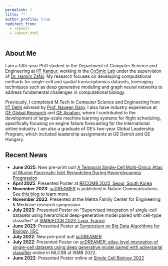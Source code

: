 ```yaml
---
permalink: /
title: ""
author_profile: true
redirect_from: 
  - /about/
  - /about.html
---
```

## About Me

I am a fifth-year PhD student in the Department of Computer Science and Engineering at [IIT Kanpur](https://www.cse.iitk.ac.in/), working in the [CoSmic Lab](https://zafar-lab.github.io/CoSmic-lab/) under the supervision of [Dr. Hamim Zafar](https://hamimzafar.wixsite.com/home). My research focuses on developing computational methods for single-cell and spatial transcriptomics datasets, leveraging techniques such as deep generative modeling and graph neural networks to address fundamental challenges in computational biology.

Previously, I completed M.Tech in Computer Science and Engineering from [IIT Delhi](https://homecse.iitd.ac.in/) advised by [Prof. Naveen Garg](https://www.cse.iitd.ac.in/~naveen/). I also have industry experience at [GE Global Research](https://www.ge.com/news/reports/tag/global%20research%20center) and [GE Aviation](https://www.geaerospace.com/), where I contributed to the development of large-scale machine learning systems for flight scheduling, specifically focusing on engine failure forecasting for the international airline industry. I am also a graduate of GE’s two-year Global Leadership Program, which included leadership assignments at GE Detroit and GE Hungary.

## Recent News

* **June 2025**: New pre-print out! [A Temporal Single-Cell Multi-Omics Atlas of Murine Pancreatic Islet Remodeling During Hyperglycaemia Progression](https://www.biorxiv.org/content/10.1101/2025.05.29.656754v1)
* **April 2025**: Presented Poster at [RECOMB 2025, Seoul, South Korea](https://recomb.org/recomb2025/)
* **November 2023**: [scDREAMER](https://www.nature.com/articles/s41467-023-43590-8) is published in Nature Communications. See [this blog](https://communities.springernature.com/posts/integrating-single-cell-atlases-with-scdreamer) to learn more.
* **November 2023**: Presented at the Mehta Family Center for Engineering & Medicine research symposium.
* **July 2023**: Presented Poster on "Supervised integration of single-cell datasets using hierarchical deep-generative model paired with cell-type classifier" at [ISMB/ECCB 2023, Lyon, France](https://www.iscb.org/ismbeccb2023-programme/posters)
* **June 2023**: Presented Poster at [Symposium on Big Data Algorithms for Biology, IISC](https://www.bdbio.in/)
* **July 2022**: New pre-print out! [scDREAMER](https://www.biorxiv.org/content/10.1101/2022.07.12.499846v1)
* **July 2022**: Presented Poster on [scDREAMER: atlas-level integration of single-cell datasets using deep generative model paired with adversarial classifier](https://www.iscb.org/ismb2022-program/posters) online in MLCSB at ISMB 2022.
* **June 2022**: Presented Poster online at [Single Cell Biology 2022](https://coursesandconferences.wellcomeconnectingscience.org/event/single-cell-biology-20220606/)


















